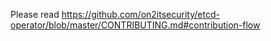 
Please read https://github.com/on2itsecurity/etcd-operator/blob/master/CONTRIBUTING.md#contribution-flow
